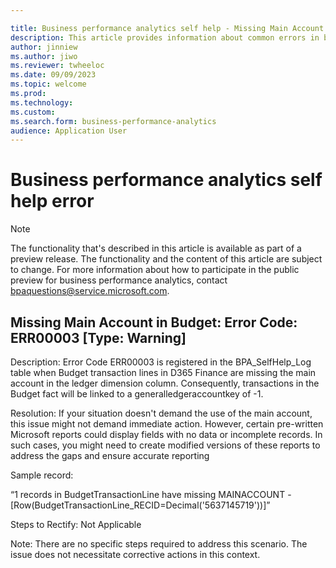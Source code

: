 ```yaml
---

title: Business performance analytics self help - Missing Main Account in Budget
description: This article provides information about common errors in business performance analytics.
author: jinniew
ms.author: jiwo
ms.reviewer: twheeloc 
ms.date: 09/09/2023
ms.topic: welcome
ms.prod: 
ms.technology:
ms.custom:
ms.search.form: business-performance-analytics
audience: Application User
---
```


# Business performance analytics self help error

> [!NOTE]
> The functionality that's described in this article is available as part of a preview release. The functionality and the content of this article are subject to change. For more information about how to participate
> in the public preview for business performance analytics, contact <bpaquestions@service.microsoft.com>.

## Missing Main Account in Budget: Error Code: ERR00003 [Type: Warning] 

Description: Error Code ERR00003 is registered in the BPA_SelfHelp_Log table when Budget transaction lines in D365 Finance are missing the main account in the ledger dimension column. Consequently, transactions in the Budget fact will be linked to a generalledgeraccountkey of -1. 

Resolution: If your situation doesn't demand the use of the main account, this issue might not demand immediate action. However, certain pre-written Microsoft reports could display fields with no data or incomplete records. In such cases, you might need to create modified versions of these reports to address the gaps and ensure accurate reporting  

Sample record: 

“1 records in BudgetTransactionLine have missing MAINACCOUNT - [Row(BudgetTransactionLine_RECID=Decimal('5637145719'))]” 

 

Steps to Rectify: Not Applicable 

Note: There are no specific steps required to address this scenario. The issue does not necessitate corrective actions in this context. 

 
